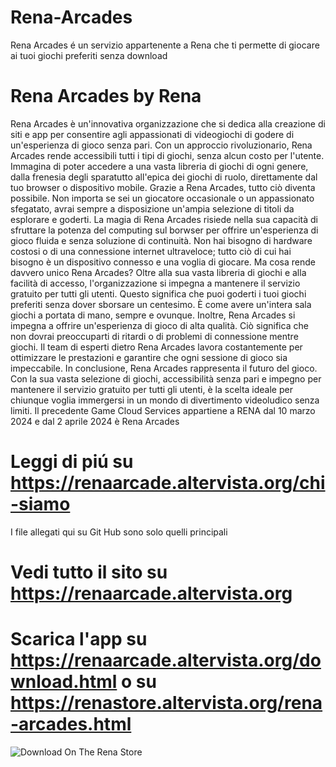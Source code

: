 # Rena-Arcades
Rena Arcades é un servizio appartenente a Rena che ti permette di giocare ai tuoi giochi preferiti senza download
# Rena Arcades by Rena
Rena Arcades è un'innovativa organizzazione che si dedica alla creazione di siti e app per consentire agli appassionati di videogiochi di godere di un'esperienza di gioco senza pari. Con un approccio rivoluzionario, Rena Arcades rende accessibili tutti i tipi di giochi, senza alcun costo per l'utente. Immagina di poter accedere a una vasta libreria di giochi di ogni genere, dalla frenesia degli sparatutto all'epica dei giochi di ruolo, direttamente dal tuo browser o dispositivo mobile. Grazie a Rena Arcades, tutto ciò diventa possibile. Non importa se sei un giocatore occasionale o un appassionato sfegatato, avrai sempre a disposizione un'ampia selezione di titoli da esplorare e goderti. La magia di Rena Arcades risiede nella sua capacità di sfruttare la potenza del computing sul borwser per offrire un'esperienza di gioco fluida e senza soluzione di continuità. Non hai bisogno di hardware costosi o di una connessione internet ultraveloce; tutto ciò di cui hai bisogno è un dispositivo connesso e una voglia di giocare. Ma cosa rende davvero unico Rena Arcades? Oltre alla sua vasta libreria di giochi e alla facilità di accesso, l'organizzazione si impegna a mantenere il servizio gratuito per tutti gli utenti. Questo significa che puoi goderti i tuoi giochi preferiti senza dover sborsare un centesimo. È come avere un'intera sala giochi a portata di mano, sempre e ovunque. Inoltre, Rena Arcades si impegna a offrire un'esperienza di gioco di alta qualità. Ciò significa che non dovrai preoccuparti di ritardi o di problemi di connessione mentre giochi. Il team di esperti dietro Rena Arcades lavora costantemente per ottimizzare le prestazioni e garantire che ogni sessione di gioco sia impeccabile. In conclusione, Rena Arcades rappresenta il futuro del gioco. Con la sua vasta selezione di giochi, accessibilità senza pari e impegno per mantenere il servizio gratuito per tutti gli utenti, è la scelta ideale per chiunque voglia immergersi in un mondo di divertimento videoludico senza limiti. Il precedente Game Cloud Services appartiene a RENA dal 10 marzo 2024 e dal 2 aprile 2024 è Rena Arcades
# Leggi di piú su https://renaarcade.altervista.org/chi-siamo
I file allegati qui su Git Hub sono solo quelli principali
# Vedi tutto il sito su https://renaarcade.altervista.org
# Scarica l'app su https://renaarcade.altervista.org/download.html o su https://renastore.altervista.org/rena-arcades.html
![Download On The Rena Store](https://renaarcade.altervista.org/downrenas.png)
